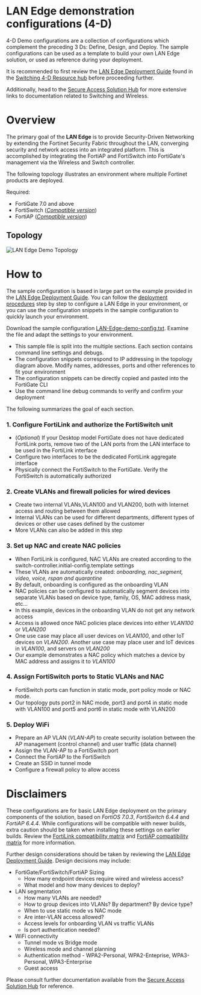 # LAN Edge demonstration configurations (4-D)

4-D Demo configurations are a collection of configurations which complement the preceding 3 Ds: Define, Design, and Deploy. The sample configurations can be used as a template to build your own LAN Edge solution, or used as reference during your deployment.

It is recommended to first review the [LAN Edge Deployment Guide](https://docs.fortinet.com/document/fortiswitch/7.0.0/lan-edge-deployment-guide/397092/introduction) found in the [Switching 4-D Resource hub](https://docs.fortinet.com/4d-resources/Switching) before proceeding further.

Additionally, head to the [Secure Access Solution Hub](https://docs.fortinet.com/secure-access) for more extensive links to documentation related to Switching and Wireless.

# Overview

The primary goal of the **LAN Edge** is to provide Security-Driven Networking by extending the Fortinet Security Fabric throughout the LAN, converging security and network access into an integrated platform. This is accomplished by integrating the FortiAP and FortiSwitch into FortiGate's management via the Wireless and Switch controller.

The following topology illustrates an environment where multiple Fortinet products are deployed.

Required:
- FortiGate 7.0 and above
- FortiSwitch ([*Compatible version*](https://docs.fortinet.com/document/fortiswitch/latest/fortilink-compatibility))
- FortiAP ([*Compatible version*](https://docs.fortinet.com/document/fortiap/latest/fortiap-and-fortios-compatibility-matrix/495193/))

## Topology
![LAN Edge Demo Topology](https://fortinetweb.s3.amazonaws.com/docs.fortinet.com/v2/resources/b8d79243-885d-11ec-9fd1-fa163e15d75b/images/c52adce07500f12ad7514dd269982a79_LANedgeExample.png "LAN Edge Demo Topology") 

# How to
The sample configuration is based in large part on the example provided in the [LAN Edge Deployment Guide](https://docs.fortinet.com/document/fortiswitch/7.0.0/lan-edge-deployment-guide/397092/introduction). You can follow the [deployment procedures](https://docs.fortinet.com/document/fortiswitch/7.0.0/lan-edge-deployment-guide/720231/deployment-procedures) step by step to configure a LAN Edge in your environment, or you can use the configuration snippets in the sample configuration to quickly launch your environment.

Download the sample configuration [LAN-Edge-demo-config.txt](./LAN-Edge-demo-config.txt). Examine the file and adapt the settings to your environment.

- This sample file is split into the multiple sections. Each section contains command line settings and debugs.
- The configuration snippets correspond to IP addressing in the topology diagram above. Modify names, addresses, ports and other references to fit your environment
- The configuration snippets can be directly copied and pasted into the FortiGate CLI
- Use the command line debug commands to verify and confirm your deployment

The following summarizes the goal of each section.

### 1. Configure FortiLink and authorize the FortiSwitch unit
- (*Optional*) If your Desktop model FortiGate does not have dedicated FortiLink ports, remove two of the LAN ports from the LAN interface to be used in the FortiLink interface
- Configure two interfaces to be the dedicated FortiLink aggregate interface
- Physically connect the FortiSwitch to the FortiGate. Verify the FortiSwitch is automatically authorized

### 2. Create VLANs and firewall policies for wired devices
- Create two internal VLANs,VLAN100 and VLAN200, both with Internet access and routing between them allowed
- Internal VLANs can be used for different departments, different types of devices or other use cases defined by the customer
- More VLANs can also be added in this step

### 3. Set up NAC and create NAC policies
- When FortiLink is configured, NAC VLANs are created according to the switch-controller.initial-config.template settings
- These VLANs are automatically created: *onboarding, nac_segment, video, voice, rspan and quarantine*
- By default, onboarding is configured as the onboarding VLAN
- NAC policies can be configured to automatically segment devices into separate VLANs based on device type, family, OS, MAC address mask, etc... 
- In this example, devices in the onboarding VLAN do not get any network access
- Access is allowed once NAC policies place devices into either *VLAN100* or *VLAN200*
- One use case may place all user devices on *VLAN100*, and other IoT devices on *VLAN200*. Another use case may place user and IoT devices in *VLAN100*, and servers on *VLAN200*
- Our example demonstrates a NAC policy which matches a device by MAC address and assigns it to *VLAN100*

### 4. Assign FortiSwitch ports to Static VLANs and NAC 
- FortiSwitch ports can function in static mode, port policy mode or NAC mode. 
- Our topology puts port2 in NAC mode, port3 and port4 in static mode with VLAN100 and port5 and port6 in static mode with VLAN200

### 5. Deploy WiFi
- Prepare an AP VLAN (*VLAN-AP*) to create security isolation between the AP management (control channel) and user traffic (data channel)
- Assign the VLAN-AP to a FortiSwitch port
- Connect the FortiAP to the FortiSwitch
- Create an SSID in tunnel mode
- Configure a firewall policy to allow access 

# Disclaimers

These configurations are for basic LAN Edge deployment on the primary components of the solution, based on *FortiOS 7.0.3*, *FortiSwitch 6.4.4* and *FortiAP 6.4.4*. While configurations will be compatible with newer builds, extra caution should be taken when installing these settings on earlier builds. Review the [FortiLink compatibility matrix](https://docs.fortinet.com/document/fortiswitch/latest/fortilink-compatibility "FortiLink Compatibility") and [FortiAP compatibility matrix](https://docs.fortinet.com/document/fortiap/latest/fortiap-and-fortios-compatibility-matrix/495193/ "FortiAP compatibility") for more information. 

Further design considerations should be taken by reviewing the [LAN Edge Deployment Guide](https://docs.fortinet.com/document/fortiswitch/7.0.0/lan-edge-deployment-guide/823484/design-overview "Design overview"). Design decisions may include:

- FortiGate/FortiSwitch/FortiAP Sizing
  - How many endpoint devices require wired and wireless access?
  - What model and how many devices to deploy?
- LAN segmentation
  - How many VLANs are needed?
  - How to group devices into VLANs? By department? By device type? 
  - When to use static mode vs NAC mode
  - Are inter-VLAN access allowed?
  - Access levels for onboarding VLAN vs traffic VLANs
  - Is port authentication needed?
- WiFi connectivity
  - Tunnel mode vs Bridge mode
  - Wireless mode and channel planning
  - Authentication method - WPA2-Personal, WPA2-Enteprise, WPA3-Personal, WPA3-Enterprise
  - Guest access

Please consult further documentation available from the [Secure Access Solution Hub](https://docs.fortinet.com/secure-access) for reference.
